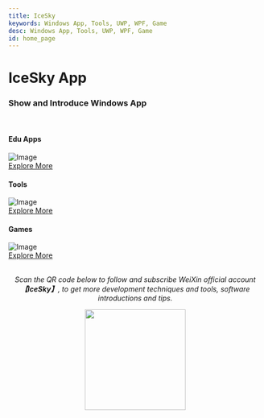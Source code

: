 ```yaml
---
title: IceSky
keywords: Windows App, Tools, UWP, WPF, Game
desc: Windows App, Tools, UWP, WPF, Game
id: home_page
---
```



<div>
    <h1><span>IceSky App</span></h1>
</div>

### Show and Introduce Windows App ###

<br/>
<div class="row justify-content-center g-4">
    <div class="col-md-6 col-lg-6 col-xl-4 wow fadeInUp" data-wow-delay="0.1s">
        <div class="bg-light blog-item rounded p-4">
            <div class="mb-4">
                <h4 class="text-primary mb-2">Edu Apps</h4>
            </div>
            <div class="project-img">
            <img class="rounded img-fluid w-100" src="../../../AppDoc/static/image/edu/00.png" alt="Image" />
            </div>
            <div class="my-4">
            <a class="btn btn-primary rounded-pill py-2 px-4" role="button" href="../../../AppDoc/edu/zh/">Explore More</a>
            </div>
        </div>
    </div>
    <div class="col-md-6 col-lg-6 col-xl-4 wow fadeInUp" data-wow-delay="0.3s">
        <div class="bg-light blog-item rounded p-4">
            <div class="mb-4">
                <h4 class="text-primary mb-2">Tools</h4>
            </div>
            <div class="project-img">
            <img class="rounded img-fluid w-100" src="../../../AppDoc/static/image/tools/00.png" alt="Image" />
            </div>
            <div class="my-4">
            <a class="btn btn-primary rounded-pill py-2 px-4" role="button" href="../../../AppDoc/tools/zh/">Explore More</a>
            </div>
        </div>
    </div>
    <div class="col-md-6 col-lg-6 col-xl-4 wow fadeInUp" data-wow-delay="0.5s">
        <div class="bg-light blog-item rounded p-4">
            <div class="mb-4">
                <h4 class="text-primary mb-2">Games</h4>
            </div>
            <div class="project-img">
            <img class="rounded img-fluid w-100" src="../../../AppDoc/static/image/game/00.png" alt="Image" />
            </div>
            <div class="my-4">
            <a class="btn btn-primary rounded-pill py-2 px-4" role="button" href="../../../AppDoc/game/zh/">Explore More</a>
            </div>
        </div>
    </div>
</div>

<br/>

<div align="center">

  *Scan the QR code below to follow and subscribe WeiXin official account **【IceSky】**, to get more development techniques and tools, software introductions and tips.*

  <img src="../../../AppDoc/static/image/qr.png" width="200" height="200"></img>
<div>
